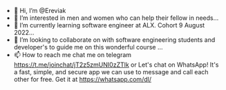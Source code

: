 - 👋 Hi, I’m @Ereviak
- 👀 I’m interested in men and women who can help their fellow in needs...
- 🌱 I’m currently learning software engineer at ALX. Cohort 9 August 2022...
- 💞️ I’m looking to collaborate on with software engineering students and developer's to guide me on this wonderful course ...
- 📫 How to reach me chat me on telegram https://t.me/joinchat/jT2z5zmUNI0zZTlk or Let's chat on WhatsApp! It's a fast, simple, and secure app we can use to message and call each other for free. Get it at https://whatsapp.com/dl/

<!---
Ereviak/Ereviak is a ✨ special ✨ repository because its `README.md` (this file) appears on your GitHub profile.
You can click the Preview link to take a look at your changes.
--->

